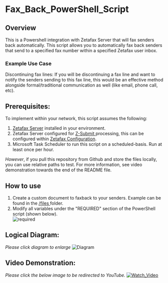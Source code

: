 # Fax_Back_PowerShell_Script
## Overview
This is a Powershell integration with Zetafax Server that will fax senders back automatically. This script allows you to automatically fax back senders that send to a specified fax number within a specified Zetafax user inbox.

### Example Use Case
Discontinuing fax lines: If you will be discontinuing a fax line and want to notify the senders sending to this fax line, this would be an effective method alongside formal/traditional communication as well (like email, phone call, etc). 

## Prerequisites:
To implement within your network, this script assumes the following: 
1. [Zetafax Server]([url](https://www.equisys.com/Products/Zetafax)) installed in your environment.
2. Zetafax Server configured for [Z-Submit ]([url](https://www.equisys.com/Support/technotes/howto-using-zsubmit)) processing, this can be configured within [Zetafax Configuration]([url](https://www.equisys.com/support/help_and_resource/zetafax/help/setup/zetafax_configuration.htm)).
3. Microsoft Task Scheduler to run this script on a scheduled-basis. Run at least once per hour.

*However*, if you pull this repository from Github and store the files locally, you can use relative paths to test. For more information, see video demonstration towards the end of the README file. 

## How to use

1. Create a custom document to faxback to your senders. Example can be found in the [/files ]([url](https://github.com/acmignona/Fax_Back_PowerShell_Script/tree/main/files)) folder.
2. Modify all variables under the "REQUIRED" section of the PowerShell script (shown below).   
![required](https://github.com/acmignona/Fax_Back_PowerShell_Script/assets/81653524/b6b65578-1139-4ec3-9bb9-8d4002fe6477)


## Logical Diagram:
*Please click diagram to enlarge* 
![Diagram](https://github.com/acmignona/Fax_Back_PowerShell_Script/assets/81653524/dbc58ce9-504a-4b2c-80f4-8a9a72a1fdcb)

## Video Demonstration:
*Please click the below image to be redirected to YouTube.*
[![Watch_Video](https://github.com/acmignona/Fax_Back_PowerShell_Script/assets/81653524/cd85e144-8ebc-40d1-bdb9-d9af0f486664)](https://www.youtube.com/watch?v=KxXgptCCjqg)
